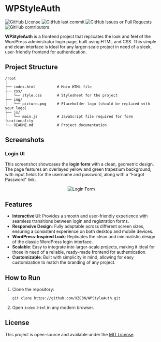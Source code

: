 
# WPStyleAuth

![GitHub License](https://img.shields.io/github/license/XZE3N/WPStyleAuth)
![GitHub last commit](https://img.shields.io/github/last-commit/XZE3N/WPStyleAuth)
![GitHub Issues or Pull Requests](https://img.shields.io/github/issues/XZE3N/WPStyleAuth)
![GitHub contributors](https://img.shields.io/github/contributors/XZE3N/WPStyleAuth)

**WPStyleAuth** is a frontend project that replicates the look and feel of the WordPress administrator login page, built using HTML and CSS. This simple and clean interface is ideal for any larger-scale project in need of a sleek, user-friendly frontend for authentication.

## Project Structure

```
/root
│
├── index.html          # Main HTML file
├── css/
│   └── style.css       # Stylesheet for the project
├── img/
│   └── picture.png     # Placeholder logo (should be replaced with your logo)
├── js/
│   └── main.js         # JavaScript file required for form functionality
└── README.md           # Project documentation
```

## Screenshots

### Login UI
This screenshot showcases the **login form** with a clean, geometric design. The page features an overlayed yellow and green trapezium background, with input fields for the username and password, along with a "Forgot Password" link.
<p align="center">
  <img src="https://i.imgur.com/0WQ5nKQ.png" alt="Login Form" />
</p>

## Features

- **Interactive UI**: Provides a smooth and user-friendly experience with seamless transitions between login and registration forms.
- **Responsive Design**: Fully adaptable across different screen sizes, ensuring a consistent experience on both desktop and mobile devices.
- **WordPress-Inspired Look**: Replicates the clean and minimalistic design of the classic WordPress login interface.
- **Scalable**: Easy to integrate into larger-scale projects, making it ideal for those in need of a reliable, ready-made frontend for authentication.
- **Customizable**: Built with simplicity in mind, allowing for easy customization to match the branding of any project.

## How to Run

1. Clone the repository:
   ```bash
   git clone https://github.com/XZE3N/WPStyleAuth.git
   ```
2. Open `index.html` in any modern browser.

## License

This project is open-source and available under the [MIT License](LICENSE).
